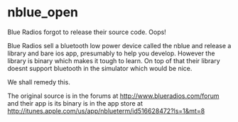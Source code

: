 nblue_open
==========

Blue Radios forgot to release their source code. Oops!

Blue Radios sell a bluetooth low power device called the nblue and release a library and bare ios app, presumably to help you develop. However the library is binary which makes it tough to learn. On top of that their library doesnt support bluetooth in the simulator which would be nice. 

We shall remedy this.

The original source is in the forums at http://www.blueradios.com/forum and their app is its binary is in the app store at http://itunes.apple.com/us/app/nblueterm/id516628472?ls=1&mt=8 
